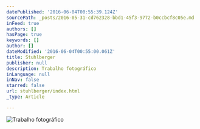 ```yaml
---
datePublished: '2016-06-04T00:55:39.124Z'
sourcePath: _posts/2016-05-31-cd762328-bbd1-45f3-9772-b0ccbcf8c05e.md
inFeed: true
authors: []
hasPage: true
keywords: []
author: []
dateModified: '2016-06-04T00:55:00.061Z'
title: Stuhlberger
publisher: null
description: Trabalho fotográfico
inLanguage: null
inNav: false
starred: false
url: stuhlberger/index.html
_type: Article

---
```

![Trabalho fotográfico](https://s3-us-west-2.amazonaws.com/the-grid-img/p/38546fb20a932b2b6b98e99b83c15a271345cfe0.jpg)